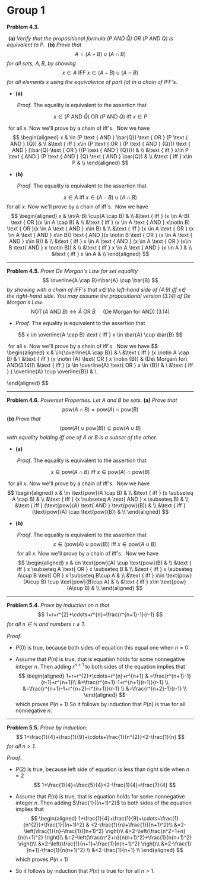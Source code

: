 # Group 1



**Problem 4.3.**

​	**(a)** *Verify that the propositional formula $(P$ AND $\bar{Q})$ OR $(P$ AND $Q)$ is equivalent to $P$.*
​	**(b)** *Prove that*
$$
A=(A-B) \cup(A \cap B)
$$
​	*for all sets, $A, B$, by showing*
$$
x \in A \text { IFF } x \in(A-B) \cup(A \cap B)
$$
​	*for all elements $x$ using the equivalence of part (a) in a chain of IFF's.*



- **(a)** 

  ​	$Proof.$  The equality  is equivalent to the assertion that

$$
x \in (P \text { AND } \bar{Q}) \text { OR } (P \text { AND } {Q}) \text { iff } x \in P
$$

​			for all $x$. Now we'll prove by a chain of iff's.
​			Now we have
$$
\begin{aligned} x &
\in (P \text { AND } \bar{Q}) \text { OR } (P \text { AND } {Q}) &  \\
&\text { iff } x\in (P \text { OR } (P \text { AND } {Q})) \text { AND } (\bar{Q} \text { OR } {(P \text { AND } {Q})}) &  \\
&\text { iff } x\in P \text { AND } (P \text { AND } {Q} \text { AND } \bar{Q}) &  \\
&\text { iff } x\in P  &  \\
\end{aligned}
$$

- **(b)** 

  ​	$Proof.$  The equality  is equivalent to the assertion that

$$
x \in A \text { iff } x \in(A-B) \cup(A \cap B)
$$
​			for all $x$. Now we'll prove by a chain of iff's.
​			Now we have
$$
\begin{aligned} x &
\in(A-B) \cup(A \cap B) &  \\
&\text { iff }  (x \in A-B) \text { OR }(x \in A \cap B)  &  \\
&\text { iff }  (x \in A \text { AND } x\notin B) \text { OR }(x \in A \text { AND } x\in B)  &  \\
&\text { iff }  (x \in A \text { OR } (x \in A \text { AND } x\in B)) \text { AND }(x \notin B \text { OR } (x \in A \text { AND } x\in B))  &  \\
&\text { iff }  x \in A \text { AND } (x \in A \text { OR } (x\in B \text{ AND } x \notin B)) &  \\
&\text { iff }  x \in A \text { AND } (x \in A  ) &  \\
&\text { iff }  x \in A &  \\
\end{aligned}
$$




***

**Problem 4.5.**
*Prove De Morgan's Law for set equality*
$$
\overline{A \cap B}=\bar{A} \cup \bar{B}
$$
*by showing with a chain of IFF's that $x \in$ the left-hand side of $(4.9)$ iff $x \in$ the right-hand side. You may assume the propositional version (3.14) of De Morgan's Law.*
$$
\operatorname{NOT}(A \text { AND } B) \longleftrightarrow \bar{A} \text { OR } \bar{B} \quad \text { (De Morgan for AND) }(3.14)
$$


- $Proof.$  The equality  is equivalent to the assertion that

$$
x \in \overline{A \cap B} \text { iff } x \in \bar{A} \cup \bar{B}
$$

​			for all $x$. Now we'll prove by a chain of iff's.
​			Now we have
$$
\begin{aligned} x &
\in{\overline{A \cap B}} & \\
&\text { iff }  (x \notin A \cap B)  &  \\
&\text { iff }  (x \notin {A}  \text{ OR }  x \notin {B})  &    (De\ Morgan\ for\ AND(3.14))\\
&\text { iff }  (x \in \overline{A}  \text{ OR }  x \in {B})  &  \\
&\text { iff }  ( \overline{A}  \cup   \overline{B})  &  \\

\end{aligned}
$$




***

**Problem 4.6.**
*Powerset Properties.
	Let $A$ and $B$ be sets.*
	**(a)** *Prove that*
$$
\text{pow}(A \cap B)=\text{pow}(A) \cap \text{pow}(B)
$$
​	**(b)** *Prove that*
$$
(\text{pow}(A) \cup \text{pow}(B)) \subseteq \text{pow}(A \cup B)
$$
​	*with equality holding iff one of $A$ or $B$ is a subset of the other.*



- **(a)** 

  ​		$Proof.$  The equality  is equivalent to the assertion that

$$
x \in \text{pow}(A \cap B) \text { iff } x \in \text{pow}(A) \cap \text{pow}(B)
$$

​					for all $x$. Now we'll prove by a chain of iff's.
​					Now we have
$$
\begin{aligned} x &
\in \text{pow}(A \cap B) & \\
&\text { iff }  (x \subseteq A \cap B)  &  \\
&\text { iff }  (x \subseteq A \text{ AND } x \subseteq B)  &  \\
&\text { iff }  (\text{pow}(A) \text{ AND } \text{pow}(B))  &  \\
&\text { iff }  (\text{pow}(A) \cap \text{pow}(B))  &  \\
\end{aligned}
$$

- **(b)** 

  ​			$Proof.$  The equality  is equivalent to the assertion that
  $$
  x \in (\text{pow}(A) \cup \text{pow}(B))  \text { iff } x \in \text{pow}(A \cup B)
  $$
  ​			for all $x$. Now we'll prove by a chain of iff's.
  ​			Now we have
  $$
  \begin{aligned} x &
  \in \text{pow}(A) \cup \text{pow}(B) & \\
  &\text { iff }  x \subseteq A \text{ OR } x \subseteq B  &  \\
  &\text { iff }  x \subseteq A\cup B  \text{ OR } x \subseteq B\cup A  &  \\
  &\text { iff }  x\in \text{pow}(A\cup B) \cup \text{pow}(B\cup A)  &  \\
  &\text { iff }  x\in \text{pow}(A\cup B)  &  \\
  \end{aligned}
  $$





***

**Problem 5.4.**
*Prove by induction on $n$ that*
$$
1+r+r^{2}+\cdots+r^{n}=\frac{r^{n+1}-1}{r-1}
$$
*for all $n \in \mathbb{N}$ and numbers $r \neq 1$.*



$Proof.$ 

- $P(0)$ is true, because both sides of equation this equal one when $n=0$

- Assume that $P(n)$​ is true, that is equation  holds for some nonnegative integer $n$​. Then adding $r^{n+1}$​ to both sides of the equation implies that
  $$
  \begin{aligned} 1+r+r^{2}+\cdots+r^{n}+r^{n+1} &
  =\frac{r^{n+1}-1}{r-1}+r^{n+1}\\ 
  &=\frac{r^{n+1}-1+r^{n+1}(r-1)}{r-1} \\
  &=\frac{r^{n+1}-1+r^{n+2}-r^{n+1}}{r-1} \\
  &=\frac{r^{n+2}-1}{r-1} \\
  \end{aligned}
  $$
  which proves $P(n+1)$
  So it follows by induction that $P(n)$ is true for all nonnegative $n$​.





***

**Problem 5.5.**
*Prove by induction:*
$$
1+\frac{1}{4}+\frac{1}{9}+\cdots+\frac{1}{n^{2}}<2-\frac{1}{n}
$$
*for all $n>1$.*



$Proof.$ 

- $P(2)$ is true, because left side of equation is less than right side  when $n=2$ 
  $$
  1+\frac{1}{4}=\frac{5}{4}<2-\frac{1}{4}=\frac{7}{4}
  $$
  

- Assume that $P(n)$​ is true, that is equation  holds for some nonnegative integer $n$​. Then adding $\frac{1}{(n+1)^2}$​ to both sides of the equation implies that
  $$
  \begin{aligned} 1+\frac{1}{4}+\frac{1}{9}+\cdots+\frac{1}{n^{2}}+\frac{1}{(n+1)^2} &
  <2-\frac{1}{n}+\frac{1}{(n+1)^2}\\ 
  &=2-\left(\frac{1}{n}-\frac{1}{(n+1)^2} \right)\\
  &=2-\left(\frac{n^2+1+n}{n(n+1)^2} \right)\\
  &=2-\left(\frac{n^2+n}{n(n+1)^2}+\frac{1}{n(n+1)^2} \right)\\
  &=2-\left(\frac{1}{n+1}+\frac{1}{n(n+1)^2} \right)\\
  &=2-\frac{1}{n+1}-\frac{1}{n(n+1)^2} \\
  &<2-\frac{1}{n+1} \\
  \end{aligned}
  $$
  which proves $P(n+1)$

- So it follows by induction that $P(n)$ is true for for all $n>1$.

